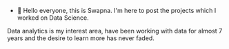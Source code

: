 - 👋 Hello everyone, this is Swapna. I'm here to post the projects which I worked on Data Science. 

Data analytics is my interest area, have been working with data for almost 7 years and the desire to learn more has never faded.


<!---
swapna-pagadala/swapna-pagadala is a ✨ special ✨ repository because its `README.md` (this file) appears on your GitHub profile.
You can click the Preview link to take a look at your changes.
--->
